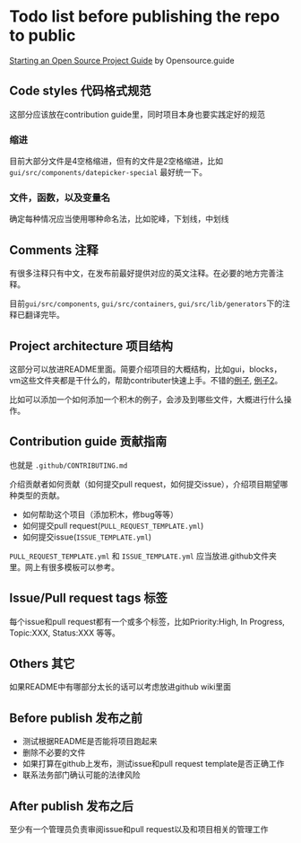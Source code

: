# Todo list before publishing the repo to public

[Starting an Open Source Project Guide](https://opensource.guide/starting-a-project) by Opensource.guide

## Code styles 代码格式规范
这部分应该放在contribution guide里，同时项目本身也要实践定好的规范

### 缩进
目前大部分文件是4空格缩进，但有的文件是2空格缩进，比如 `gui/src/components/datepicker-special` 最好统一下。

### 文件，函数，以及变量名
确定每种情况应当使用哪种命名法，比如驼峰，下划线，中划线

## Comments 注释

有很多注释只有中文，在发布前最好提供对应的英文注释。在必要的地方完善注释。

目前`gui/src/components`, `gui/src/containers`, `gui/src/lib/generators`下的注释已翻译完毕。

## Project architecture 项目结构

这部分可以放进README里面。简要介绍项目的大概结构，比如gui，blocks，vm这些文件夹都是干什么的，帮助contributer快速上手。不错的[例子](https://github.com/LLK/scratch-gui/wiki/Getting-Started#repos), [例子2](https://github.com/arduino/arduino-ide/blob/main/BUILDING.md)。

比如可以添加一个如何添加一个积木的例子，会涉及到哪些文件，大概进行什么操作。

## Contribution guide 贡献指南

也就是 `.github/CONTRIBUTING.md`

介绍贡献者如何贡献（如何提交pull request，如何提交issue），介绍项目期望哪种类型的贡献。

- 如何帮助这个项目（添加积木，修bug等等）
- 如何提交pull request(`PULL_REQUEST_TEMPLATE.yml`)
- 如何提交issue(`ISSUE_TEMPLATE.yml`)

`PULL_REQUEST_TEMPLATE.yml` 和 `ISSUE_TEMPLATE.yml` 应当放进.github文件夹里。网上有很多模板可以参考。

## Issue/Pull request tags 标签

每个issue和pull request都有一个或多个标签，比如Priority:High, In Progress, Topic:XXX, Status:XXX 等等。

## Others 其它

如果README中有哪部分太长的话可以考虑放进github wiki里面

## Before publish 发布之前

- 测试根据README是否能将项目跑起来
- 删除不必要的文件
- 如果打算在github上发布，测试issue和pull request template是否正确工作
- 联系法务部门确认可能的法律风险

## After publish 发布之后

至少有一个管理员负责审阅issue和pull request以及和项目相关的管理工作
